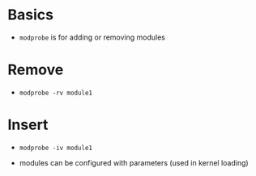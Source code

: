 # Basics
- `modprobe` is for adding or removing modules

# Remove
* `modprobe -rv module1`

# Insert
* `modprobe -iv module1`

* modules can be configured with parameters (used in kernel loading)
